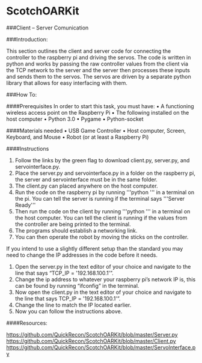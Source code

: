 # ScotchOARKit

###Client – Server Comunication

###Introduction:

This section outlines the client and server code for connecting the controller to the raspberry pi and driving the servos. The code is written in python and works by passing the raw controller values from the client via the TCP network to the server and the server then processes these inputs and sends them to the servos. The servos are driven by a separate python library that allows for easy interfacing with them.

###How To:

####Prerequisites
In order to start this task, you must have:
•	A functioning wireless access point on the Raspberry Pi
•	The following installed on the host computer
•	Python 3.0
•	Pygame
•	Python-socket

####Materials needed
•	USB Game Controller
•	Host computer, Screen, Keyboard, and Mouse
•	Robot (or at least a Raspberry Pi)

####Instructions
1.	Follow the links by the green flag to download client.py, server.py, and servointerface.py.
2.	Place the server.py and servointerface.py in a folder on the raspberry pi, the server and servointerface must be in the same folder.
3.	The client.py can placed anywhere on the host computer.
4.	Run the code on the raspberry pi by running '''python <pathtoserver>''' in a terminal on the pi. You can tell the server is running if the terminal says '''Server Ready'''
5.	Then run the code on the client by running '''python <pathtoclient>''' in a terminal on the host computer. You can tell the client is running if the values from the controller are being printed to the terminal.
6.	The programs should establish a networking link.
7.	You can then operate the robot by moving the sticks on the controller.

If you intend to use a slightly different setup than the standard you may need to change the IP addresses in the code before it needs.

1.	Open the server.py in the text editor of your choice and navigate to the line that says “TCP_IP = '192.168.100.1'”.
2.	Change the ip address to whatever your raspberry pi’s network IP is, this can be found by running “ifconfig” in the terminal.
3.	Now open the client.py in the text editor of your choice and navigate to the line that says TCP_IP = '192.168.100.1'”.
4.	Change the line to match the IP located earlier.
5.	Now you can follow the instructions above.



####Resources:

https://github.com/QuickRecon/ScotchOARKit/blob/master/Server.py
https://github.com/QuickRecon/ScotchOARKit/blob/master/Client.py
https://github.com/QuickRecon/ScotchOARKit/blob/master/ServoInterface.py

